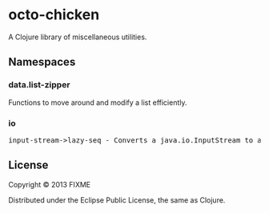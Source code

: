 # octo-chicken

A Clojure library of miscellaneous utilities.

## Namespaces

### data.list-zipper
Functions to move around and modify a list efficiently.

### io

<pre>
input-stream->lazy-seq - Converts a java.io.InputStream to a clojure.lang.LazySeq.
</pre>

## License

Copyright © 2013 FIXME

Distributed under the Eclipse Public License, the same as Clojure.
